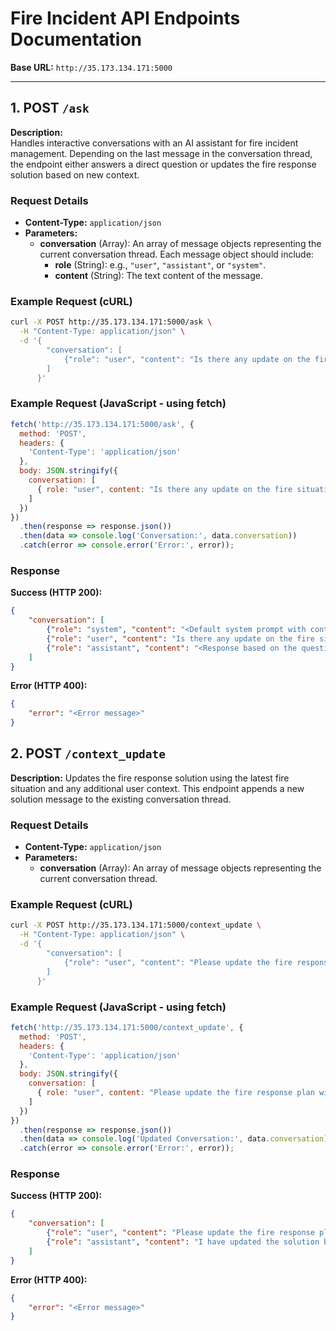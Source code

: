# Fire Incident API Endpoints Documentation

**Base URL:** `http://35.173.134.171:5000`

---

## 1. POST `/ask`

**Description:**  
Handles interactive conversations with an AI assistant for fire incident management. Depending on the last message in the conversation thread, the endpoint either answers a direct question or updates the fire response solution based on new context.

### Request Details

- **Content-Type:** `application/json`
- **Parameters:**  
  - **conversation** (Array): An array of message objects representing the current conversation thread. Each message object should include:
    - **role** (String): e.g., `"user"`, `"assistant"`, or `"system"`.
    - **content** (String): The text content of the message.

### Example Request (cURL)
```bash
curl -X POST http://35.173.134.171:5000/ask \
  -H "Content-Type: application/json" \
  -d '{
        "conversation": [
            {"role": "user", "content": "Is there any update on the fire situation?"}
        ]
      }'
```
### Example Request (JavaScript - using fetch)
```javascript
fetch('http://35.173.134.171:5000/ask', {
  method: 'POST',
  headers: {
    'Content-Type': 'application/json'
  },
  body: JSON.stringify({
    conversation: [
      { role: "user", content: "Is there any update on the fire situation?" }
    ]
  })
})
  .then(response => response.json())
  .then(data => console.log('Conversation:', data.conversation))
  .catch(error => console.error('Error:', error));
```

### Response

**Success (HTTP 200):**
```json
{
    "conversation": [
        {"role": "system", "content": "<Default system prompt with context>"},
        {"role": "user", "content": "Is there any update on the fire situation?"},
        {"role": "assistant", "content": "<Response based on the question or updated context>"}
    ]
}
```

**Error (HTTP 400):**
```json
{
    "error": "<Error message>"
}
```

## 2. POST `/context_update`

**Description:**
Updates the fire response solution using the latest fire situation and any additional user context. This endpoint appends a new solution message to the existing conversation thread.

### Request Details
- **Content-Type:** `application/json`
- **Parameters:**
  - **conversation** (Array):  An array of message objects representing the current conversation thread.

### Example Request (cURL)
```bash
curl -X POST http://35.173.134.171:5000/context_update \
  -H "Content-Type: application/json" \
  -d '{
        "conversation": [
            {"role": "user", "content": "Please update the fire response plan with the latest details."}
        ]
      }'
```

### Example Request (JavaScript - using fetch)
```javascript
fetch('http://35.173.134.171:5000/context_update', {
  method: 'POST',
  headers: {
    'Content-Type': 'application/json'
  },
  body: JSON.stringify({
    conversation: [
      { role: "user", content: "Please update the fire response plan with the latest details." }
    ]
  })
})
  .then(response => response.json())
  .then(data => console.log('Updated Conversation:', data.conversation))
  .catch(error => console.error('Error:', error));
```

### Response

**Success (HTTP 200):**
```json
{
    "conversation": [
        {"role": "user", "content": "Please update the fire response plan with the latest details."},
        {"role": "assistant", "content": "I have updated the solution based on the latest fire situation and your context. \n <Updated solution text>"}
    ]
}
```

**Error (HTTP 400):**
```json
{
    "error": "<Error message>"
}
```